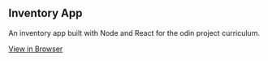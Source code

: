 ## Inventory App

An inventory app built with Node and React for the odin project curriculum.

[View in Browser](https://mighty-citadel-00007.herokuapp.com/)

